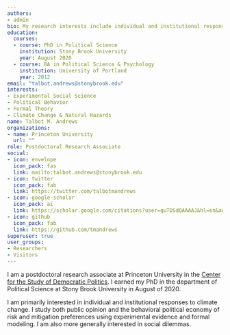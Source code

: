 ```yaml
---
authors:
- admin
bio: My research interests include individual and institutional responses to climate change.
education:
  courses:
  - course: PhD in Political Science
    institution: Stony Brook University
    year: August 2020
  - course: BA in Political Science & Psychology
    institution: University of Portland
    year: 2012
email: "talbot.andrews@stonybrook.edu"
interests:
- Experimental Social Science
- Political Behavior
- Formal Theory
- Climate Change & Natural Hazards
name: Talbot M. Andrews
organizations:
- name: Princeton University
  url: ""
role: Postdoctoral Research Associate
social:
- icon: envelope
  icon_pack: fas
  link: mailto:talbot.andrews@stonybrook.edu
- icon: twitter
  icon_pack: fab
  link: https://twitter.com/talbotmandrews
- icon: google-scholar
  icon_pack: ai
  link: https://scholar.google.com/citations?user=quTDSdQAAAAJ&hl=en&authuser=1
- icon: github
  icon_pack: fab
  link: https://github.com/tmandrews
superuser: true
user_groups:
- Researchers
- Visitors
---
```

I am a postdoctoral research associate at Princeton University in the [Center for the Study of Democratic Politics](https://csdp.princeton.edu/). I earned my PhD in the department of Political Science at Stony Brook University in August of 2020.

I am primarily interested in individual and institutional responses to climate change. I study both public opinion and the behavioral political economy of risk and mitigation preferences using experimental evidence and formal modeling. I am also more generally interested in social dilemmas.
